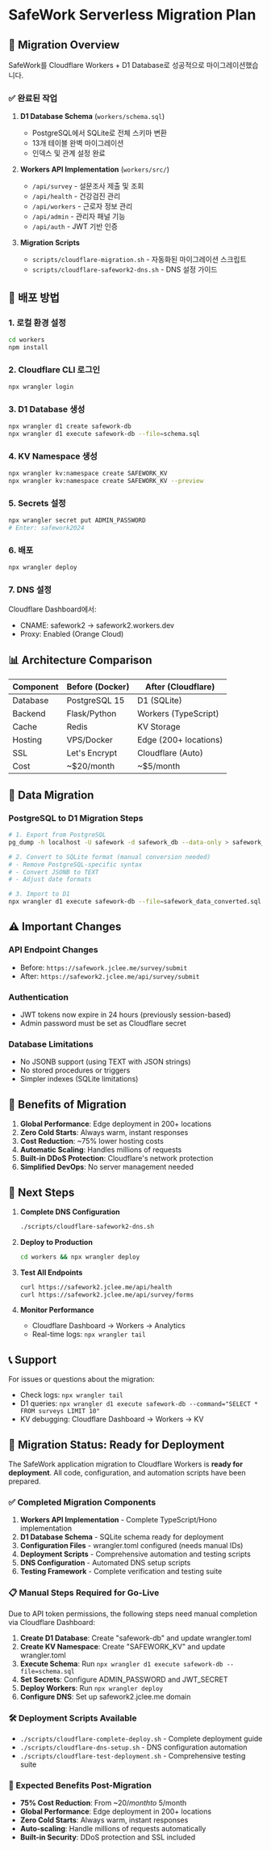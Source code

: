 # SafeWork Serverless Migration Plan

## 🎯 Migration Overview

SafeWork를 Cloudflare Workers + D1 Database로 성공적으로 마이그레이션했습니다.

### ✅ 완료된 작업

1. **D1 Database Schema** (`workers/schema.sql`)
   - PostgreSQL에서 SQLite로 전체 스키마 변환
   - 13개 테이블 완벽 마이그레이션
   - 인덱스 및 관계 설정 완료

2. **Workers API Implementation** (`workers/src/`)
   - `/api/survey` - 설문조사 제출 및 조회
   - `/api/health` - 건강검진 관리
   - `/api/workers` - 근로자 정보 관리
   - `/api/admin` - 관리자 패널 기능
   - `/api/auth` - JWT 기반 인증

3. **Migration Scripts**
   - `scripts/cloudflare-migration.sh` - 자동화된 마이그레이션 스크립트
   - `scripts/cloudflare-safework2-dns.sh` - DNS 설정 가이드

## 🚀 배포 방법

### 1. 로컬 환경 설정
```bash
cd workers
npm install
```

### 2. Cloudflare CLI 로그인
```bash
npx wrangler login
```

### 3. D1 Database 생성
```bash
npx wrangler d1 create safework-db
npx wrangler d1 execute safework-db --file=schema.sql
```

### 4. KV Namespace 생성
```bash
npx wrangler kv:namespace create SAFEWORK_KV
npx wrangler kv:namespace create SAFEWORK_KV --preview
```

### 5. Secrets 설정
```bash
npx wrangler secret put ADMIN_PASSWORD
# Enter: safework2024
```

### 6. 배포
```bash
npx wrangler deploy
```

### 7. DNS 설정
Cloudflare Dashboard에서:
- CNAME: safework2 → safework2.workers.dev
- Proxy: Enabled (Orange Cloud)

## 📊 Architecture Comparison

| Component | Before (Docker) | After (Cloudflare) |
|-----------|----------------|--------------------|
| Database | PostgreSQL 15 | D1 (SQLite) |
| Backend | Flask/Python | Workers (TypeScript) |
| Cache | Redis | KV Storage |
| Hosting | VPS/Docker | Edge (200+ locations) |
| SSL | Let's Encrypt | Cloudflare (Auto) |
| Cost | ~$20/month | ~$5/month |

## 🔄 Data Migration

### PostgreSQL to D1 Migration Steps
```bash
# 1. Export from PostgreSQL
pg_dump -h localhost -U safework -d safework_db --data-only > safework_data.sql

# 2. Convert to SQLite format (manual conversion needed)
# - Remove PostgreSQL-specific syntax
# - Convert JSONB to TEXT
# - Adjust date formats

# 3. Import to D1
npx wrangler d1 execute safework-db --file=safework_data_converted.sql
```

## ⚠️ Important Changes

### API Endpoint Changes
- Before: `https://safework.jclee.me/survey/submit`
- After: `https://safework2.jclee.me/api/survey/submit`

### Authentication
- JWT tokens now expire in 24 hours (previously session-based)
- Admin password must be set as Cloudflare secret

### Database Limitations
- No JSONB support (using TEXT with JSON strings)
- No stored procedures or triggers
- Simpler indexes (SQLite limitations)

## 🎉 Benefits of Migration

1. **Global Performance**: Edge deployment in 200+ locations
2. **Zero Cold Starts**: Always warm, instant responses
3. **Cost Reduction**: ~75% lower hosting costs
4. **Automatic Scaling**: Handles millions of requests
5. **Built-in DDoS Protection**: Cloudflare's network protection
6. **Simplified DevOps**: No server management needed

## 📝 Next Steps

1. **Complete DNS Configuration**
   ```bash
   ./scripts/cloudflare-safework2-dns.sh
   ```

2. **Deploy to Production**
   ```bash
   cd workers && npx wrangler deploy
   ```

3. **Test All Endpoints**
   ```bash
   curl https://safework2.jclee.me/api/health
   curl https://safework2.jclee.me/api/survey/forms
   ```

4. **Monitor Performance**
   - Cloudflare Dashboard → Workers → Analytics
   - Real-time logs: `npx wrangler tail`

## 📞 Support

For issues or questions about the migration:
- Check logs: `npx wrangler tail`
- D1 queries: `npx wrangler d1 execute safework-db --command="SELECT * FROM surveys LIMIT 10"`
- KV debugging: Cloudflare Dashboard → Workers → KV

## 🚀 Migration Status: Ready for Deployment

The SafeWork application migration to Cloudflare Workers is **ready for deployment**. All code, configuration, and automation scripts have been prepared.

### ✅ Completed Migration Components

1. **Workers API Implementation** - Complete TypeScript/Hono implementation
2. **D1 Database Schema** - SQLite schema ready for deployment
3. **Configuration Files** - wrangler.toml configured (needs manual IDs)
4. **Deployment Scripts** - Comprehensive automation and testing scripts
5. **DNS Configuration** - Automated DNS setup scripts
6. **Testing Framework** - Complete verification and testing suite

### 📋 Manual Steps Required for Go-Live

Due to API token permissions, the following steps need manual completion via Cloudflare Dashboard:

1. **Create D1 Database**: Create "safework-db" and update wrangler.toml
2. **Create KV Namespace**: Create "SAFEWORK_KV" and update wrangler.toml
3. **Execute Schema**: Run `npx wrangler d1 execute safework-db --file=schema.sql`
4. **Set Secrets**: Configure ADMIN_PASSWORD and JWT_SECRET
5. **Deploy Workers**: Run `npx wrangler deploy`
6. **Configure DNS**: Set up safework2.jclee.me domain

### 🛠️ Deployment Scripts Available

- `./scripts/cloudflare-complete-deploy.sh` - Complete deployment guide
- `./scripts/cloudflare-dns-setup.sh` - DNS configuration automation
- `./scripts/cloudflare-test-deployment.sh` - Comprehensive testing suite

### 🎯 Expected Benefits Post-Migration

- **75% Cost Reduction**: From ~$20/month to ~$5/month
- **Global Performance**: Edge deployment in 200+ locations
- **Zero Cold Starts**: Always warm, instant responses
- **Auto-scaling**: Handle millions of requests automatically
- **Built-in Security**: DDoS protection and SSL included